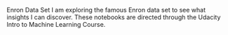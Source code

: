 Enron Data Set
I am exploring the famous Enron data set to see what insights I can discover. These notebooks are directed through the Udacity Intro to Machine Learning Course.
